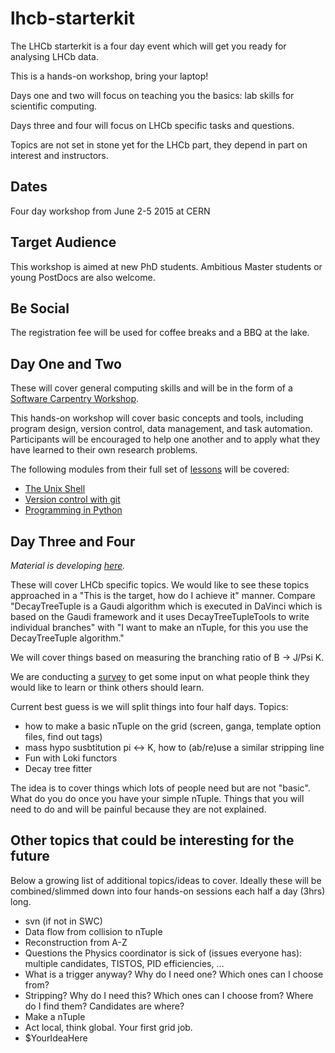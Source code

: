 # lhcb-starterkit

The LHCb starterkit is a four day event which
will get you ready for analysing LHCb data.

This is a hands-on workshop, bring your laptop!

Days one and two will focus on teaching you
the basics: lab skills for scientific computing.

Days three and four will focus on LHCb specific
tasks and questions.

Topics are not set in stone yet for the LHCb part,
they depend in part on interest and instructors.


## Dates

Four day workshop from June 2-5 2015 at CERN

## Target Audience

This workshop is aimed at new PhD students.
Ambitious Master students or young PostDocs
are also welcome.


## Be Social

The registration fee will be used for coffee breaks
and a BBQ at the lake.


## Day One and Two

These will cover general computing skills and
will be in the form of a [Software Carpentry Workshop](//software-carpentry.org).

This hands-on workshop will cover basic concepts
and tools, including program design, version control,
data management, and task automation. Participants will
be encouraged to help one another and to apply
what they have learned to their own research problems.

The following modules from their full set of [lessons](//software-carpentry.org/lessons.html)
will be covered:

 * [The Unix Shell](//swcarpentry.github.io/shell-novice)
 * [Version control with git](http://swcarpentry.github.io/git-novice)
 * [Programming in Python](http://swcarpentry.github.io/python-novice-inflammation)

 
## Day Three and Four

*Material is developing [here](//github.com/betatim/lhcb-first-analysis-steps).*

These will cover LHCb specific topics. We would like
to see these topics approached in a
"This is the target, how do I achieve it" manner.
Compare "DecayTreeTuple is a Gaudi algorithm which is
executed in DaVinci which is based on the Gaudi framework
and it uses DecayTreeTupleTools to write individual branches"
with "I want to make an nTuple, for this you use the
DecayTreeTuple algorithm."

We will cover things based on measuring
the branching ratio of B -> J/Psi K.

We are conducting a [survey][] to get some input on what
people think they would like to learn or think
others should learn.

[survey]: https://docs.google.com/forms/d/1IqU_u6sirC7vnBINNoiMzHj7mumm6xem9N2gssmfOfA/viewform

Current best guess is we will split things into four half
days. Topics:

 * how to make a basic nTuple on the grid (screen, ganga, template option files, find out tags)
 * mass hypo susbtitution pi <-> K, how to (ab/re)use a similar stripping line
 * Fun with Loki functors
 * Decay tree fitter

The idea is to cover things which lots of people need
but are not "basic". What do you do once you have
your simple nTuple. Things that you will need to do
and will be painful because they are not explained.


## Other topics that could be interesting for the future

Below a growing list of additional topics/ideas to cover. Ideally
these will be combined/slimmed down into four hands-on
sessions each half a day (3hrs) long.

 * svn (if not in SWC)
 * Data flow from collision to nTuple
 * Reconstruction from A-Z
 * Questions the Physics coordinator is sick of (issues everyone has): multiple candidates, TISTOS, PID efficiencies, ...
 * What is a trigger anyway? Why do I need one? Which ones can I choose from?
 * Stripping? Why do I need this? Which ones can I choose from? Where do I find them? Candidates are where?
 * Make a nTuple
 * Act local, think global. Your first grid job.
 * $YourIdeaHere

